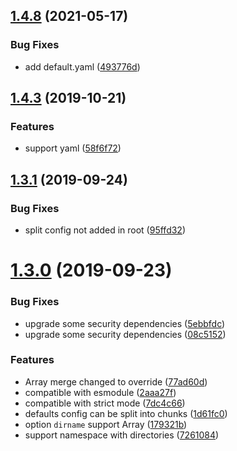 ## [1.4.8](https://github.com/somewind/config-json5/compare/1.4.7...1.4.8) (2021-05-17)


### Bug Fixes

* add default.yaml ([493776d](https://github.com/somewind/config-json5/commit/493776d))



## [1.4.3](https://github.com/somewind/config-json5/compare/v1.3.3...v1.4.3) (2019-10-21)


### Features

* support yaml ([58f6f72](https://github.com/somewind/config-json5/commit/58f6f72))



## [1.3.1](https://github.com/somewind/config-json5/compare/v1.3.0...v1.3.1) (2019-09-24)


### Bug Fixes

* split config not added in root ([95ffd32](https://github.com/somewind/config-json5/commit/95ffd32))



# [1.3.0](https://github.com/somewind/config-json5/compare/2aaa27f...v1.3.0) (2019-09-23)


### Bug Fixes

* upgrade some security dependencies ([5ebbfdc](https://github.com/somewind/config-json5/commit/5ebbfdc))
* upgrade some security dependencies ([08c5152](https://github.com/somewind/config-json5/commit/08c5152))


### Features

* Array merge changed to override ([77ad60d](https://github.com/somewind/config-json5/commit/77ad60d))
* compatible with esmodule ([2aaa27f](https://github.com/somewind/config-json5/commit/2aaa27f))
* compatible with strict mode ([7dc4c66](https://github.com/somewind/config-json5/commit/7dc4c66))
* defaults config can be split into chunks ([1d61fc0](https://github.com/somewind/config-json5/commit/1d61fc0))
* option `dirname` support Array ([179321b](https://github.com/somewind/config-json5/commit/179321b))
* support namespace with directories ([7261084](https://github.com/somewind/config-json5/commit/7261084))



